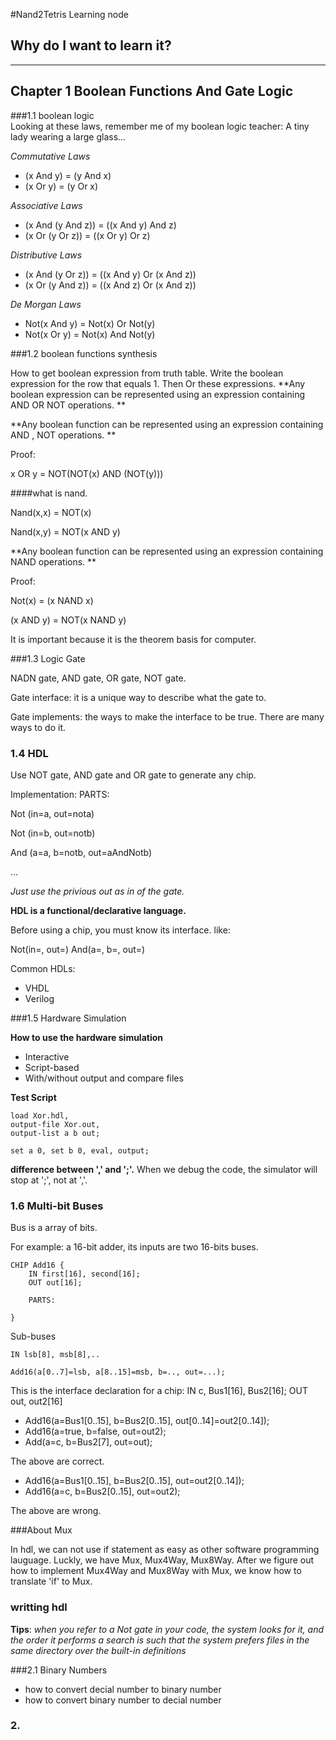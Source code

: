 #Nand2Tetris Learning node

## Why do I want to learn it?


---
## Chapter 1 Boolean Functions And Gate Logic

###1.1 boolean logic  
Looking at these laws, remember me of my boolean logic teacher: A tiny lady wearing a large glass...

*Commutative Laws*

* (x And y) = (y And x)
* (x Or y) = (y Or x)

*Associative Laws*

* (x And (y And z)) = ((x And y) And z)
* (x Or (y Or z)) = ((x Or y) Or z)

*Distributive Laws*

* (x And (y Or z)) = ((x And y) Or (x And z))
* (x Or (y And z)) = ((x And z) Or (x And z))

*De Morgan Laws*

* Not(x And y) = Not(x) Or Not(y)
* Not(x Or y) = Not(x) And Not(y)

###1.2 boolean functions synthesis

How to get boolean expression from truth table. Write the boolean expression for the row that equals 1. Then Or these expressions. 
**Any boolean expression can be represented using an expression containing AND OR NOT operations. **


**Any boolean function can be represented using an expression containing AND , NOT operations. **

Proof:


x OR y = NOT(NOT(x) AND (NOT(y))) 


####what is nand. 

Nand(x,x) = NOT(x)

Nand(x,y) = NOT(x AND y)

**Any boolean function can be represented using an expression containing NAND operations. **

Proof:

Not(x) = (x NAND x)

(x AND y) = NOT(x NAND y)

It is important because it is the theorem basis for computer. 


###1.3 Logic Gate

NADN gate, AND gate, OR gate, NOT gate.

Gate interface: it is a unique way to describe what the gate to.

Gate implements: the ways to make the interface to be true. There are many ways to do it.

### 1.4 HDL

Use NOT gate, AND gate and OR gate to generate any chip.

Implementation:
PARTS:

Not (in=a, out=nota)

Not (in=b, out=notb)

And (a=a, b=notb, out=aAndNotb)

...

*Just use the privious out as in of the gate.*

**HDL is a functional/declarative language.**

Before using a chip, you must know its interface.
like:

Not(in=, out=)
And(a=, b=, out=)

Common HDLs:

* VHDL
* Verilog

###1.5 Hardware Simulation

**How to use the hardware simulation**

* Interactive
* Script-based
* With/without output and compare files

**Test Script**

	load Xor.hdl,
	output-file Xor.out,
	output-list a b out;

	set a 0, set b 0, eval, output;
	
**difference between ',' and ';'.**
When we debug the code, the simulator will stop at ';', not at ','.

### 1.6 Multi-bit Buses

Bus is a array of bits.

For example: a 16-bit adder, its inputs are two 16-bits buses.

	CHIP Add16 {
		IN first[16], second[16];
		OUT out[16];
		
		PARTS:
		
	}

Sub-buses
	
	IN lsb[8], msb[8],..
	
	Add16(a[0..7]=lsb, a[8..15]=msb, b=.., out=...);
	

This is the interface declaration for a chip: IN c, Bus1[16], Bus2[16]; OUT out, out2[16]

* Add16(a=Bus1[0..15], b=Bus2[0..15], out[0..14]=out2[0..14]);
* Add16(a=true, b=false, out=out2);
* Add(a=c, b=Bus2[7], out=out);

The above are correct.

* Add16(a=Bus1[0..15], b=Bus2[0..15], out=out2[0..14]);
* Add16(a=c, b=Bus2[0..15], out=out2);

The above are wrong.

###About Mux

In hdl, we can not use if statement as easy as other software programming lauguage. Luckly, we have Mux, Mux4Way, Mux8Way. After we figure out how to implement Mux4Way and Mux8Way with Mux, we know how to translate 'if' to Mux. 

### writting hdl
**Tips**:
*when you refer to a Not gate in your code, the system looks for it, and the order it performs a search is such that the system prefers files in the same directory over the built-in definitions*


###2.1 Binary Numbers

* how to convert decial number to binary number
* how to convert binary number to decial number

### 2.





